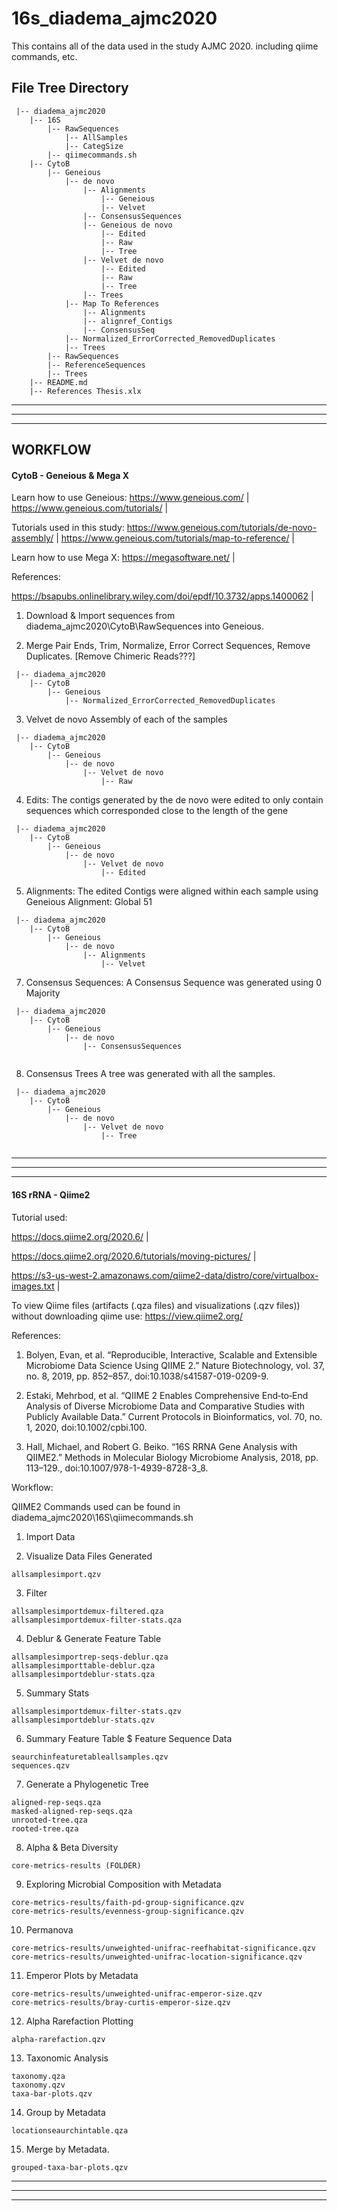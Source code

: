 # 16s_diadema_ajmc2020
 
This contains all of the data used in the study AJMC 2020.
including qiime commands, etc.

## File Tree Directory

```
 |-- diadema_ajmc2020
    |-- 16S
        |-- RawSequences
            |-- AllSamples
            |-- CategSize
        |-- qiimecommands.sh
    |-- CytoB
        |-- Geneious
            |-- de novo
                |-- Alignments
                    |-- Geneious
                    |-- Velvet
                |-- ConsensusSequences
                |-- Geneious de novo
                    |-- Edited
                    |-- Raw
                    |-- Tree
                |-- Velvet de novo
                    |-- Edited
                    |-- Raw
                    |-- Tree
                |-- Trees
            |-- Map To References
                |-- Alignments
                |-- alignref_Contigs
                |-- ConsensusSeq
            |-- Normalized_ErrorCorrected_RemovedDuplicates
            |-- Trees
        |-- RawSequences
        |-- ReferenceSequences
        |-- Trees
    |-- README.md
    |-- References Thesis.xlx
```

______________________________________________

----------------------------------------------

----------------------------------------------


## WORKFLOW

#### CytoB - Geneious & Mega X

Learn how to use Geneious: https://www.geneious.com/ | 
https://www.geneious.com/tutorials/ | 

Tutorials used in this study:
https://www.geneious.com/tutorials/de-novo-assembly/ | 
https://www.geneious.com/tutorials/map-to-reference/ | 

Learn how to use Mega X:
https://megasoftware.net/ | 

References:

https://bsapubs.onlinelibrary.wiley.com/doi/epdf/10.3732/apps.1400062 | 


1. Download & Import sequences from diadema_ajmc2020\CytoB\RawSequences into Geneious.

2. Merge Pair Ends, Trim, Normalize, Error Correct Sequences, Remove Duplicates. [Remove Chimeric Reads???]

```  
 |-- diadema_ajmc2020
    |-- CytoB
        |-- Geneious
            |-- Normalized_ErrorCorrected_RemovedDuplicates
```
            
3. Velvet de novo Assembly of each of the samples

```
 |-- diadema_ajmc2020
    |-- CytoB
        |-- Geneious
            |-- de novo
                |-- Velvet de novo
                    |-- Raw
```

4. Edits:
The contigs generated by the de novo were edited to only contain sequences which corresponded close to the length of the gene

```
 |-- diadema_ajmc2020
    |-- CytoB
        |-- Geneious
            |-- de novo
                |-- Velvet de novo
                    |-- Edited
```

5. Alignments: 
The edited Contigs were aligned within each sample using Geneious Alignment: Global 51

```
 |-- diadema_ajmc2020
    |-- CytoB
        |-- Geneious
            |-- de novo
                |-- Alignments
                    |-- Velvet
```

7. Consensus Sequences:
A Consensus Sequence was generated using 0 Majority

```
 |-- diadema_ajmc2020
    |-- CytoB
        |-- Geneious
            |-- de novo
                |-- ConsensusSequences
                
```

8. Consensus Trees
A tree was generated with all the samples.

```
 |-- diadema_ajmc2020
    |-- CytoB
        |-- Geneious
            |-- de novo
                |-- Velvet de novo
                    |-- Tree
                    
```
                    


______________________________________________

----------------------------------------------

----------------------------------------------


#### 16S rRNA - Qiime2




Tutorial used:

https://docs.qiime2.org/2020.6/     |       

https://docs.qiime2.org/2020.6/tutorials/moving-pictures/       |       

https://s3-us-west-2.amazonaws.com/qiime2-data/distro/core/virtualbox-images.txt        |       

To view Qiime files (artifacts (.qza files) and visualizations (.qzv files)) without downloading qiime use: https://view.qiime2.org/



References:
1. Bolyen, Evan, et al. “Reproducible, Interactive, Scalable and Extensible Microbiome Data Science Using QIIME 2.” Nature Biotechnology, vol. 37, no. 8, 2019, pp. 852–857., doi:10.1038/s41587-019-0209-9.

2. Estaki, Mehrbod, et al. “QIIME 2 Enables Comprehensive End‐to‐End Analysis of Diverse Microbiome Data and Comparative Studies with Publicly Available Data.” Current Protocols in Bioinformatics, vol. 70, no. 1, 2020, doi:10.1002/cpbi.100.

3. Hall, Michael, and Robert G. Beiko. “16S RRNA Gene Analysis with QIIME2.” Methods in Molecular Biology Microbiome Analysis, 2018, pp. 113–129., doi:10.1007/978-1-4939-8728-3_8.



Workflow:

QIIME2 Commands used can be found in diadema_ajmc2020\16S\qiimecommands.sh


1. Import Data

2. Visualize Data
Files Generated
```
allsamplesimport.qzv
```

3. Filter
```
allsamplesimportdemux-filtered.qza
allsamplesimportdemux-filter-stats.qza
```

4. Deblur & Generate Feature Table
```
allsamplesimportrep-seqs-deblur.qza
allsamplesimporttable-deblur.qza
allsamplesimportdeblur-stats.qza
```

5. Summary Stats
```
allsamplesimportdemux-filter-stats.qzv
allsamplesimportdeblur-stats.qzv
```

6. Summary Feature Table $ Feature Sequence Data
```
seaurchinfeaturetableallsamples.qzv
sequences.qzv
```

7. Generate a Phylogenetic Tree
```
aligned-rep-seqs.qza
masked-aligned-rep-seqs.qza
unrooted-tree.qza
rooted-tree.qza
```

8. Alpha & Beta Diversity
```
core-metrics-results (FOLDER)
```

9. Exploring Microbial Composition with Metadata
```
core-metrics-results/faith-pd-group-significance.qzv
core-metrics-results/evenness-group-significance.qzv

```

10. Permanova
```
core-metrics-results/unweighted-unifrac-reefhabitat-significance.qzv
core-metrics-results/unweighted-unifrac-location-significance.qzv
```

11. Emperor Plots by Metadata
```
core-metrics-results/unweighted-unifrac-emperor-size.qzv
core-metrics-results/bray-curtis-emperor-size.qzv
```

12. Alpha Rarefaction Plotting
```
alpha-rarefaction.qzv
```

13. Taxonomic Analysis
```
taxonomy.qza
taxonomy.qzv
taxa-bar-plots.qzv
```

14. Group by Metadata
```
locationseaurchintable.qza
```

15. Merge by Metadata.
```
grouped-taxa-bar-plots.qzv
```

    
______________________________________________

----------------------------------------------

----------------------------------------------